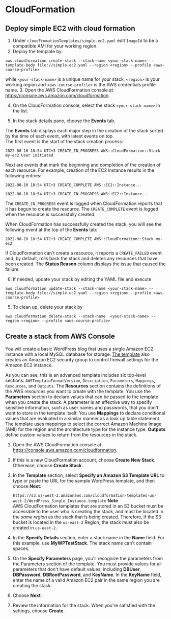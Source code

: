 # CloudFormation

## Deploy simple EC2 with cloud formation

1. Under `cloudFromationTemplates/simple-ec2.yaml` edit `ImageId` to be a compatible AMI for your working region.
2. Deploy the template by:
```text
aws cloudformation create-stack --stack-name <your-stack-name> --template-body file://simple-ec2.yaml --region <region> --profile <aws-course-profile>
```
while `<your-stack-name>` is a unique name for your stack, `<region>` is your working region and `<aws-course-profile>` is the AWS credentials profile name.
3. Open the AWS CloudFormation console at [https://console\.aws\.amazon\.com/cloudformation](https://console.aws.amazon.com/cloudformation/).

4. On the CloudFormation console, select the stack `<your-stack-name>` in the list\.

5. In the stack details pane, choose the **Events** tab.

The **Events** tab displays each major step in the creation of the stack sorted by the time of each event, with latest events on top.    
The first event is the start of the stack creation process:

`2022-08-10 18:54 UTC+3 CREATE_IN_PROGRESS AWS::CloudFormation::Stack my-ec2 User initiated`

Next are events that mark the beginning and completion of the creation of each resource\. For example, creation of the EC2 instance results in the following entries:

`2022-08-10 18:54 UTC+3 CREATE_COMPLETE AWS::EC2::Instance...`

`2022-08-10 18:54 UTC+3 CREATE_IN_PROGRESS AWS::EC2::Instance...`

The `CREATE_IN_PROGRESS` event is logged when CloudFormation reports that it has begun to create the resource.
The `CREATE_COMPLETE` event is logged when the resource is successfully created.

When CloudFormation has successfully created the stack, you will see the following event at the top of the **Events** tab:

`2022-08-10 18:54 UTC+3 CREATE_COMPLETE AWS::CloudFormation::Stack my-ec2`

If CloudFormation can't create a resource, it reports a `CREATE_FAILED` event and, by default, rolls back the stack and deletes any resources that have been created.
The **Status Reason** column displays the issue that caused the failure.

6. If needed, update your stack by editing the YAML file and execute 
```text
aws cloudformation update-stack --stack-name <your-stack-name> --template-body file://simple-ec2.yaml --region <region> --profile <aws-course-profile>
```
5. To clean up, delete your stack by 
```text
aws cloudformation delete-stack --stack-name  <your-stack-name> --region <region> --profile <aws-course-profile>
```

## Create a stack from AWS Console

You will create a basic WordPress blog that uses a single Amazon EC2 instance with a local MySQL database for storage.
[The template](https://s3.us-west-2.amazonaws.com/cloudformation-templates-us-west-2/WordPress_Single_Instance.yaml) also creates an Amazon EC2 security group to control firewall settings for the Amazon EC2 instance.

As you can see, this is an advanced template includes six top-level sections: `AWSTemplateFormatVersion`, `Description`, `Parameters`, `Mappings`, `Resources`, and `Outputs`.
The **Resources** section contains the definitions of the AWS resources you want to create with the template.
You use the **Parameters** section to declare values that can be passed to the template when you create the stack. A parameter is an effective way to specify sensitive information, such as user names and passwords, that you don't want to store in the template itself.
You use **Mappings** to declare conditional values that are evaluated in a similar manner as a look up table statement. The template uses mappings to select the correct Amazon Machine Image (AMI) for the region and the architecture type for the instance type.
**Outputs** define custom values to return from the resources in the stack.

1. Open the AWS CloudFormation console at [https://console\.aws\.amazon\.com/cloudformation](https://console.aws.amazon.com/cloudformation/).

1. If this is a new CloudFormation account, choose **Create New Stack**\. Otherwise, choose **Create Stack**\.

1. In the **Template** section, select **Specify an Amazon S3 Template URL** to type or paste the URL for the sample WordPress template, and then choose **Next**:

   `https://s3.us-west-2.amazonaws.com/cloudformation-templates-us-west-2/WordPress_Single_Instance.template`
   **Note**  
   AWS CloudFormation templates that are stored in an S3 bucket must be accessible to the user who is creating the stack, and must be located in the *same region* as the stack that is being created\. Therefore, if the S3 bucket is located in the `us-east-2` Region, the stack must also be created in `us-east-2`\.

1. In the **Specify Details** section, enter a stack name in the **Name** field\. For this example, use **MyWPTestStack**\. The stack name can't contain spaces\.

1. On the **Specify Parameters** page, you'll recognize the parameters from the Parameters section of the template\. You must provide values for all parameters that don't have default values, including **DBUser**, **DBPassword**, **DBRootPassword**, and **KeyName**\. In the **KeyName** field, enter the name of a valid Amazon EC2 pair in the same region you are creating the stack\.

1. Choose **Next**\.

1. Review the information for the stack\. When you're satisfied with the settings, choose **Create**\.
